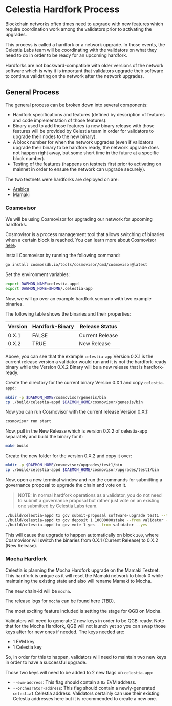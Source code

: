 # Celestia Hardfork Process

Blockchain networks often times need to upgrade with new features
which require coordination work among the validators prior to activating
the upgrades.

This process is called a hardfork or a network upgrade. In those events,
the Celestia Labs team will be coordinating with the validators on
what they need to do in order to be ready for an upcoming hardfork.

Hardforks are not backward-compatible with older versions of the network
software which is why it is important that validators upgrade their software
to continue validating on the network after the network upgrades.

## General Process

The general process can be broken down into several components:

- Hardfork specifications and features (defined by description of features
  and code implementation of those features).
- Binary used to add those features (a new binary release with those features
  will be provided by Celestia team in order for validators to upgrade
  their nodes to the new binary).
- A block number for when the network upgrades (even if validators upgrade
  their binary to be hardfork ready, the network upgrade does not happen right
  away, but some short time in the future at a specific block number).
- Testing of the features (happens on testnets first prior to activating on
  mainnet in order to ensure the network can upgrade securely).

The two testnets were hardforks are deployed on are:

- [Arabica](./arabica-devnet.md)
- [Mamaki](./mamaki-testnet.md)

### Cosmovisor

We will be using Cosmovisor for upgrading our network for upcoming
hardforks.

Cosmovisor is a process management tool that allows switching of binaries
when a certain block is reached. You can learn more about Cosmovisor
[here](https://docs.cosmos.network/main/tooling/cosmovisor).

Install Cosmovisor by running the following command:

```sh
go install cosmossdk.io/tools/cosmovisor/cmd/cosmovisor@latest
```

Set the environment variables:

```sh
export DAEMON_NAME=celestia-appd
export DAEMON_HOME=$HOME/.celestia-app
```

Now, we will go over an example hardfork scenario with two example
binaries.

The following table shows the binaries and their properties:

| Version | Hardfork-Binary | Release Status  |
|---------|-----------------|-----------------|
| 0.X.1   | FALSE           | Current Release |
| 0.X.2   | TRUE            | New Release     |

Above, you can see that the example `celestia-app` Version 0.X.1 is the
current release version a validator would run and it is not the
hardfork-ready binary while the Version 0.X.2 Binary will be a new release
that is hardfork-ready.

Create the directory for the current binary Version 0.X.1
and copy `celestia-appd`:

```sh
mkdir -p $DAEMON_HOME/cosmovisor/genesis/bin
cp ./build/celestia-appd $DAEMON_HOME/cosmovisor/genesis/bin
```

Now you can run Cosmovisor with the current release Version 0.X.1:

```sh
cosmovisor run start
```

Now, pull in the New Release which is version 0.X.2 of celestia-app
separately and build the binary for it:

```sh
make build
```

Create the new folder for the version 0.X.2 and copy it over:

```sh
mkdir -p $DAEMON_HOME/cosmovisor/upgrades/test1/bin
cp ./build/celestia-appd $DAEMON_HOME/cosmovisor/upgrades/test1/bin
```

Now, open a new terminal window and run the commands for submitting
a governance proposal to upgrade the chain and vote on it.

> NOTE: In normal hardfork operations as a validator, you do not need
  to submit a governance proposal but rather just vote on an existing one
  submitted by Celestia Labs team.

<!-- markdownlint-disable MD013 -->
```sh
./build/celestia-appd tx gov submit-proposal software-upgrade test1 --title upgrade --description upgrade --upgrade-height 200 --from validator --yes
./build/celestia-appd tx gov deposit 1 10000000stake --from validator --yes
./build/celestia-appd tx gov vote 1 yes --from validator --yes
```
<!-- markdownlint-enable MD013 -->

This will cause the upgrade to happen automatically on block `200`,
where Cosmovisor will switch the binaries from 0.X.1 (Current Release)
to 0.X.2 (New Release).

### Mocha Hardfork

Celestia is planning the Mocha Hardfork upgrade on the Mamaki Testnet.
This hardfork is unique as it will reset the Mamaki network to block 0
while maintaining the existing state and also will rename Mamaki to Mocha.

The new chain-id will be `mocha`.

The release logs for `mocha` can be found here (TBD).

The most exciting feature included is setting the stage for QGB on Mocha.

Validators will need to generate 2 new keys in order to be QGB-ready.
Note that for the Mocha Hardfork, QGB will not launch yet so you
can swap those keys after for new ones if needed. The keys needed are:

- 1 EVM key
- 1 Celestia key

So, in order for this to happen, validators will need to maintain two
new keys in order to have a successful upgrade.

Those two keys will need to be added to 2 new flags on `celestia-app`:

- `--evm-address`: This flag should contain a `0x` EVM address.
- `--orchesrator-address`: This flag should contain a newly-generated
  `celestia1` Celestia address. Validators certainly can use their existing
  Celestia addresses here but it is recommended to create a new one.
